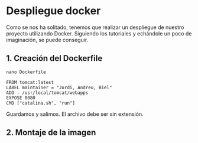 # Despliegue docker

Como se nos ha solitado, tenemos que realizar un despliegue de nuestro proyecto utilizando Docker. Siguiendo los tutoriales y echándole un poco de imaginación, se puede conseguir.

## 1. Creación del Dockerfile

`nano Dockerfile`

```
FROM tomcat:latest
LABEL maintainer = "Jordi, Andreu, Biel"
ADD . /usr/local/tomcat/webapps
EXPOSE 8080
CMD ["catalina.sh", "run"]
```

Guardamos y salimos. El archivo debe ser sin extensión.

## 2. Montaje de la imagen

